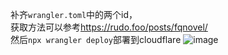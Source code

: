 补齐`wrangler.toml`中的两个id，\
获取方法可以参考<https://rudo.foo/posts/fqnovel/>\
然后`npx wrangler deploy`部署到cloudflare
![image](https://github.com/user-attachments/assets/23f856b1-8e28-4387-8087-81668ebe5cdd)
